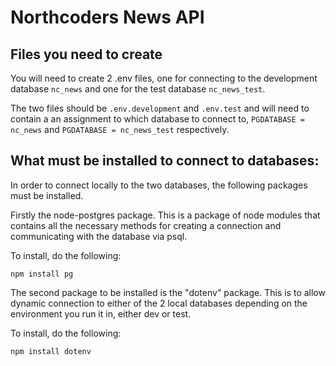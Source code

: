 # Northcoders News API

## Files you need to create

You will need to create 2 .env files, one for connecting to the development database `nc_news` and one for the test database `nc_news_test`.

The two files should be `.env.development` and `.env.test` and will need to contain a an assignment to which database to connect to, `PGDATABASE = nc_news` and `PGDATABASE = nc_news_test` respectively.

## What must be installed to connect to databases:

In order to connect locally to the two databases, the following packages must be installed.

Firstly the node-postgres package. This is a package of node modules that contains all the necessary methods for creating a connection and communicating with the database via psql.

To install, do the following:

```
npm install pg
```

The second package to be installed is the "dotenv" package. This is to allow dynamic connection to either of the 2 local databases depending on the environment you run it in, either dev or test.

To install, do the following:

```
npm install dotenv
```
